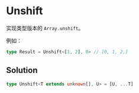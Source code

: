 # Unshift

实现类型版本的 `Array.unshift`。

例如：

```typescript
type Result = Unshift<[1, 2], 0> // [0, 1, 2,]
```

## Solution

```ts
type Unshift<T extends unknown[], U> = [U, ...T]
```
